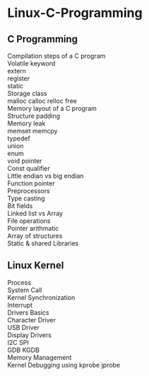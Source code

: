 # Linux-C-Programming

C Programming
-------------------

Compilation steps of a C program <br />
Volatile keyword<br />
extern<br />
register<br />
static<br />
Storage class<br />
malloc calloc relloc free<br />
Memory layout of a C program<br />
Structure padding<br />
Memory leak<br />
memset memcpy<br />
typedef<br />
union<br />
enum<br />
void pointer<br />
Const qualifier<br />
Little endian vs big endian<br />
Function pointer<br />
Preprocessors<br />
Type casting<br />
Bit fields<br />
Linked list vs Array<br />
File operations<br />
Pointer arithmatic<br />
Array of structures<br />
Static & shared Libraries<br />


Linux Kernel
-------------
Process<br />
System Call<br />
Kernel Synchronization<br />
Interrupt<br />
Drivers Basics<br />
Character Driver<br />
USB Driver<br />
Display Drivers<br />
I2C SPI<br />
GDB KGDB <br />
Memory Management<br />
Kernel Debugging using kprobe jprobe<br />

